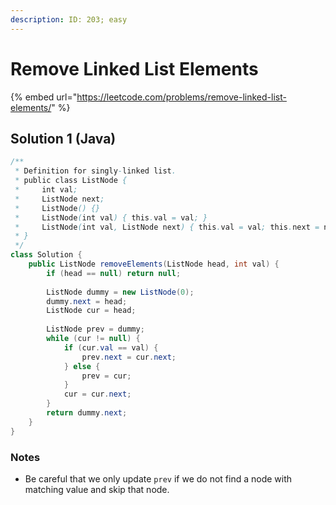 ```yaml
---
description: ID: 203; easy
---
```

# Remove Linked List Elements

{% embed url="https://leetcode.com/problems/remove-linked-list-elements/" %}

## Solution 1 (Java)

```java
/**
 * Definition for singly-linked list.
 * public class ListNode {
 *     int val;
 *     ListNode next;
 *     ListNode() {}
 *     ListNode(int val) { this.val = val; }
 *     ListNode(int val, ListNode next) { this.val = val; this.next = next; }
 * }
 */
class Solution {
    public ListNode removeElements(ListNode head, int val) {
        if (head == null) return null;
        
        ListNode dummy = new ListNode(0);
        dummy.next = head;
        ListNode cur = head;
        
        ListNode prev = dummy;
        while (cur != null) {
            if (cur.val == val) {
                prev.next = cur.next;
            } else {
                prev = cur;
            }
            cur = cur.next;
        }
        return dummy.next;
    }
}
```

### Notes

* Be careful that we only update `prev` if we do not find a node with matching value and skip that node.
